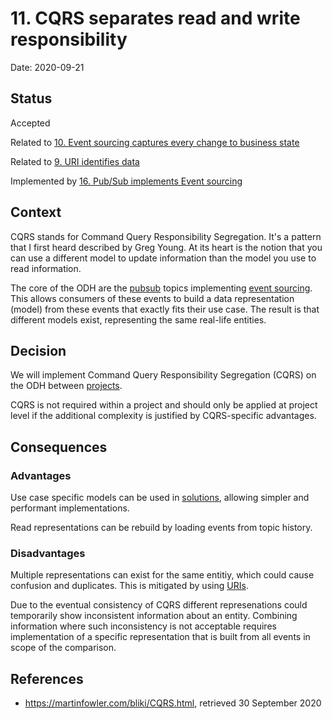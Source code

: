 # 11. CQRS separates read and write responsibility

Date: 2020-09-21

## Status

Accepted

Related to [10. Event sourcing captures every change to business state](0010-event-sourcing-captures-every-change-to-business-state.md)

Related to [9. URI identifies data](0009-uri-identifies-data.md)

Implemented by [16. Pub/Sub implements Event sourcing](0016-pub-sub-implements-event-sourcing.md)

## Context

CQRS stands for Command Query Responsibility Segregation. It's a pattern that I first heard described by Greg Young. At its heart is the notion that you can use a different model to update information than the model you use to read information.

The core of the ODH are the [pubsub](0016-pub-sub-implements-event-sourcing.md) topics implementing [event sourcing](0010-event-sourcing-captures-every-change-to-business-state.md). This allows consumers of these events to build a data representation (model) from these events that exactly fits their use case. The result is that different models exist, representing the same real-life entities.

## Decision

We will implement Command Query Responsibility Segregation (CQRS) on the ODH between  [projects](0028-a-solution-is-implemented-by-one-or-more-gcp-projects.md).

CQRS is not required within a project and should only be applied at project level if the additional complexity is justified by CQRS-specific advantages.

## Consequences

### Advantages

Use case specific models can be used in [solutions](0026-solution-facilitates-a-coherent-set-of-business-functions.md), allowing simpler and performant implementations.

Read representations can be rebuild by loading events from topic history.

### Disadvantages

Multiple representations can exist for the same entitiy, which could cause confusion and duplicates. This is mitigated by using [URIs](0009-uri-identifies-data.md).

Due to the eventual consistency of CQRS different represenations could temporarily show inconsistent information about an entity. Combining information where such inconsistency is not acceptable requires implementation of a specific representation that is built from all events in scope of the comparison.

## References

* https://martinfowler.com/bliki/CQRS.html, retrieved 30 September 2020
